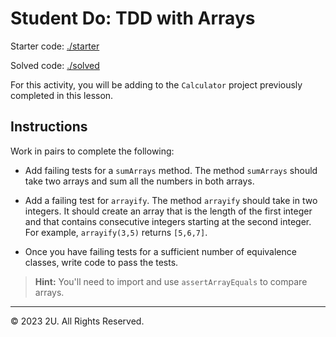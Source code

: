 # Student Do: TDD with Arrays

Starter code: [./starter](./starter)

Solved code: [./solved](./solved)

For this activity, you will be adding to the `Calculator` project previously completed in this lesson.

## Instructions

Work in pairs to complete the following:

- Add failing tests for a `sumArrays` method. The method `sumArrays` should take two arrays and sum all the numbers in both arrays.

- Add a failing test for `arrayify`. The method `arrayify` should take in two integers. It should create an array that is the length of the first integer and that contains consecutive integers starting at the second integer. For example, `arrayify(3,5)` returns `[5,6,7]`.

- Once you have failing tests for a sufficient number of equivalence classes, write code to pass the tests.

> **Hint:** You'll need to import and use `assertArrayEquals` to compare arrays.

---

© 2023 2U. All Rights Reserved.
